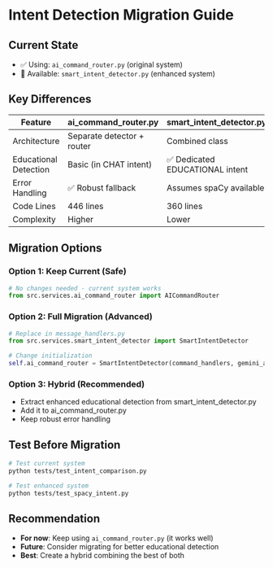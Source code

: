 # Intent Detection Migration Guide

## Current State
- ✅ Using: `ai_command_router.py` (original system)
- 📁 Available: `smart_intent_detector.py` (enhanced system)

## Key Differences

| Feature | ai_command_router.py | smart_intent_detector.py |
|---------|---------------------|-------------------------|
| Architecture | Separate detector + router | Combined class |
| Educational Detection | Basic (in CHAT intent) | ✅ Dedicated EDUCATIONAL intent |
| Error Handling | ✅ Robust fallback | Assumes spaCy available |
| Code Lines | 446 lines | 360 lines |
| Complexity | Higher | Lower |

## Migration Options

### Option 1: Keep Current (Safe)
```python
# No changes needed - current system works
from src.services.ai_command_router import AICommandRouter
```

### Option 2: Full Migration (Advanced)
```python
# Replace in message_handlers.py
from src.services.smart_intent_detector import SmartIntentDetector

# Change initialization
self.ai_command_router = SmartIntentDetector(command_handlers, gemini_api)
```

### Option 3: Hybrid (Recommended)
- Extract enhanced educational detection from smart_intent_detector.py
- Add it to ai_command_router.py
- Keep robust error handling

## Test Before Migration
```bash
# Test current system
python tests/test_intent_comparison.py

# Test enhanced system
python tests/test_spacy_intent.py
```

## Recommendation
- **For now**: Keep using `ai_command_router.py` (it works well)
- **Future**: Consider migrating for better educational detection
- **Best**: Create a hybrid combining the best of both
